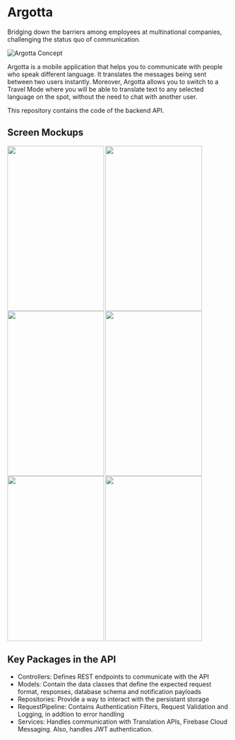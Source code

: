 # Argotta

Bridging down the barriers among employees at multinational companies, challenging the status quo of communication.

![Argotta Concept](https://i.imgur.com/UwwzqTF.png)

Argotta is a mobile application that helps you to communicate with people who speak different language. It translates the messages being sent between two users instantly. Moreover, Argotta allows you to switch to a Travel Mode where you will be able to translate text to any selected language on the spot, without the need to chat with another user. 

This repository contains the code of the backend API.

## Screen Mockups


<img src="https://lh3.googleusercontent.com/flMhdMziEMvV62SlEjZsBe8kKES7szvromakkwnyUYJOJUpRw-8WiPjbvAHOZMKOam1IDUgv1b3CUqFh5oWV-cduKTLkpFZNSfg9xX5pnexdiPRdeyzP_gjxuRU5-uei-BZCMV1q" width="219" height="374" align="left"/>
<img src="https://lh3.googleusercontent.com/hN59H8N-mEXY9b1qBwagXViZ_SOBoggnly9rMh-3jDK-uA8ggxel2tA1BF8qHxdWIN1OC4bnixUPGTlQ2DPAKpc0BOjp8fkYjqHk43gToTwP9XAvx0nZLvjVOZIbHBsk_KlyVk8v" width="219" height="374" align="left"/>
<img src="https://lh6.googleusercontent.com/7qbHMRN3SnJXdt1Ia0VJTTvw4gcfK0AyMREJr6Ju8eH_LDnflOHmtL6A1MXMdsip8bF4J7fB7oUFjnrJSFk6kZMepq91zrYEpo3b-I2fBujkvXVgf9VAz0XLQzApQXWQUC9WvGXA" width="219" height="374" align="left"/>

<img src="https://lh3.googleusercontent.com/JiMt8nzJ1R14nBR4DTpc4f1ohIXOP4J1qkOv6exLTDqZ_ubvv0WIWwSb28-qUm42uLHNcAL0_9DkaQEv0qYl2cbAtlimKbkUW1bpwQUzuI9a-IOkkv38MedT0Eg4EF-0OSmFjlSg" width="219" height="374" align="left"/>
<img src="https://lh3.googleusercontent.com/Tztk2Oqe62NPyNnimGtx2bPXrHfOrZvtKijwQtR0Uu4H7FQG10KE9iHfh3UY42QuEQ9x3VCLqfVdhQSHfWWu2gykGadEOxf-dSYptTOdOp0S4v4jt-mm7xYZKC2KkLowGVNUwMh-" width="219" height="374" align="left"/>
<img src="https://lh3.googleusercontent.com/ufosyBvmzl-byV1o23t0UuobXMTJ_99qvg21NzMK853gGq9F-7z-bn2eYzYQsdwDTD3gagqpQgwTA6AL-vZs5rxst2b62z1wDkRhPtyqiimgLEbpDFAiUtWaNlofHnj7bUlCsJmz" width="219" height="374"/>

## Key Packages in the API

- Controllers: Defines REST endpoints to communicate with the API
- Models: Contain the data classes that define the expected request format, responses, database schema and notification payloads
- Repositories: Provide a way to interact with the persistant storage
- RequestPipeline: Contains Authentication Filters, Request Validation and Logging, in addtion to error handling
- Services: Handles communication with Translation APIs, Firebase Cloud Messaging. Also, handles JWT authentication.